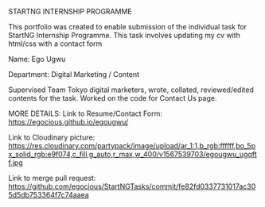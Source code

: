 STARTNG INTERNSHIP PROGRAMME 


This portfolio  was created to enable submission of the individual task for StartNG Internship Programme. This task involves updating my cv with html/css with a contact form


Name: Ego Ugwu


Department: Digital Marketing / Content 


Supervised Team Tokyo digital marketers, wrote, collated, reviewed/edited contents for the task.
Worked on the code for Contact Us page.


MORE DETAILS:
Link to Resume/Contact Form: https://egocious.github.io/egougwu/


Link to Cloudinary picture: https://res.cloudinary.com/partypack/image/upload/ar_1:1,b_rgb:ffffff,bo_5px_solid_rgb:e9f074,c_fill,g_auto,r_max,w_400/v1567539703/egougwu_ugqftf.jpg



Link to merge pull request: https://github.com/egocious/StartNGTasks/commit/fe82fd0337731017ac305d5db753364f7c74aaea
